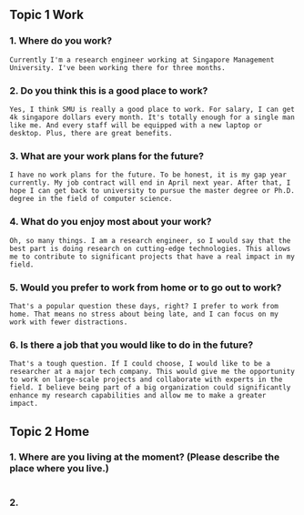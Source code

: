 ## Topic 1 Work
### 1. Where do you work?
```
Currently I'm a research engineer working at Singapore Management University. I've been working there for three months.
```
### 2. Do you think this is a good place to work?
```
Yes, I think SMU is really a good place to work. For salary, I can get 4k singapore dollars every month. It's totally enough for a single man like me. And every staff will be equipped with a new laptop or desktop. Plus, there are great benefits.
```
### 3. What are your work plans for the future?
```
I have no work plans for the future. To be honest, it is my gap year currently. My job contract will end in April next year. After that, I hope I can get back to university to pursue the master degree or Ph.D. degree in the field of computer science.
```
### 4. What do you enjoy most about your work?
```
Oh, so many things. I am a research engineer, so I would say that the best part is doing research on cutting-edge technologies. This allows me to contribute to significant projects that have a real impact in my field.
```
### 5. Would you prefer to work from home or to go out to work?
```
That's a popular question these days, right? I prefer to work from home. That means no stress about being late, and I can focus on my work with fewer distractions.
```
### 6. Is there a job that you would like to do in the future?
```
That's a tough question. If I could choose, I would like to be a researcher at a major tech company. This would give me the opportunity to work on large-scale projects and collaborate with experts in the field. I believe being part of a big organization could significantly enhance my research capabilities and allow me to make a greater impact.
```
## Topic 2 Home
### 1. Where are you living at the moment? (Please describe the place where you live.)
```

```
### 2.
